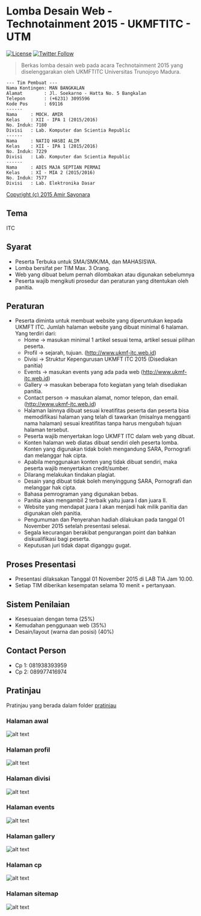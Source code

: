 # Lomba Desain Web - Technotainment 2015 - UKMFTITC - UTM
[![License](https://img.shields.io/github/license/amirsayonara/SYR-Python-Voice-Talk)](LICENSE)
[![Twitter Follow](https://img.shields.io/twitter/follow/amir_sayonara)](https://twitter.com/amir_sayonara)

> Berkas lomba desain web pada acara Technotainment 2015 yang diselenggarakan oleh UKMFTITC Universitas Trunojoyo Madura.

```
--- Tim Pembuat ---
Nama Kontingen: MAN BANGKALAN
Alamat        : Jl. Soekarno - Hatta No. 5 Bangkalan
Telepon       : (+6231) 3095596
Kode Pos      : 69116
------
Nama     : MOCH. AMIR
Kelas    : XII - IPA 1 (2015/2016)
No. Induk: 7180
Divisi   : Lab. Komputer dan Scientia Republic
------
Nama     : NATIQ HASBI ALIM
Kelas    : XII - IPA 1 (2015/2016)
No. Induk: 7229
Divisi   : Lab. Komputer dan Scientia Republic
------
Nama     : ADIS MAJA SEPTIAN PERMAI
Kelas    : XI - MIA 2 (2015/2016)
No. Induk: 7577
Divisi   : Lab. Elektronika Dasar
```
[Copyright (c) 2015 Amir Sayonara](LICENSE)

## Tema
ITC

## Syarat
- Peserta Terbuka untuk  SMA/SMK/MA, dan MAHASISWA.
- Lomba bersifat per TIM Max. 3 Orang.
- Web yang dibuat belum pernah dilombakan atau digunakan sebelumnya
- Peserta wajib mengikuti prosedur dan peraturan yang ditentukan oleh panitia.

## Peraturan
- Peserta diminta untuk membuat website yang diperuntukan kepada UKMFT ITC. Jumlah halaman website yang dibuat minimal 6 halaman. Yang terdiri dari:
  * Home -> masukan minimal 1 artikel sesuai tema, artikel sesuai pilihan peserta.
  * Profil -> sejarah, tujuan. (http://www.ukmf-itc.web.id)
  * Divisi -> Struktur Kepengurusan UKMFT ITC 2015 (Disediakan panitia)
  * Events -> masukan events yang ada pada web (http://www.ukmf-itc.web.id)
  * Gallery -> masukan beberapa foto kegiatan yang telah disediakan panitia.
  * Contact person -> masukan alamat, nomor telepon, dan email. (http://www.ukmf-itc.web.id)
  * Halaman lainnya dibuat sesuai kreatifitas peserta dan peserta bisa  memodifikasi halaman yang telah di tawarkan (misalnya mengganti nama halaman) sesuai kreatifitas tanpa harus mengubah tujuan halaman tersebut.
  * Peserta wajib menyertakan logo UKMFT ITC dalam web yang dibuat.
  * Konten halaman web diatas dibuat sendiri oleh peserta lomba. Konten yang digunakan tidak boleh mengandung SARA, Pornografi dan melanggar hak cipta.
  * Apabila menggunakan konten yang tidak dibuat sendiri, maka peserta wajib menyertakan credit/sumber. 
  * Dilarang melakukan tindakan plagiat.
  * Desain yang dibuat tidak boleh menyinggung SARA, Pornografi dan melanggar hak cipta.
  * Bahasa pemrograman yang digunakan bebas.
  * Panitia akan mengambil 2 terbaik yaitu juara I dan juara II.
  * Website yang mendapat juara I akan menjadi hak milik panitia dan digunakan oleh panitia.
  * Pengumuman dan Penyerahan hadiah dilakukan pada tanggal 01 November 2015 setelah presentasi selesai.
  * Segala kecurangan berakibat pengurangan point  dan bahkan diskualifikasi bagi peserta.
  * Keputusan juri tidak dapat diganggu gugat.

## Proses Presentasi
- Presentasi dilaksakan Tanggal 01 November 2015 di LAB TIA Jam 10.00.
- Setiap TIM diberikan kesempatan selama 10 menit + pertanyaan.

## Sistem Penilaian
- Kesesuaian dengan tema (25%)
- Kemudahan penggunaan web (35%)
- Desain/layout (warna dan posisi) (40%)

## Contact Person
- Cp 1: 081938393959
- Cp 2: 089977416974

## Pratinjau
Pratinjau yang berada dalam folder [pratinjau](pratinjau)
### Halaman awal
![alt text](pratinjau/awal.png 'Halaman awal')
### Halaman profil
![alt text](pratinjau/profil.png 'Halaman profil')
### Halaman divisi
![alt text](pratinjau/divisi.png 'Halaman divisi')
### Halaman events
![alt text](pratinjau/events.png 'Halaman events')
### Halaman gallery
![alt text](pratinjau/gallery.png 'Halaman gallery')
### Halaman cp
![alt text](pratinjau/cp.png 'Halaman cp')
### Halaman sitemap
![alt text](pratinjau/sitemap.png 'Halaman sitemap')